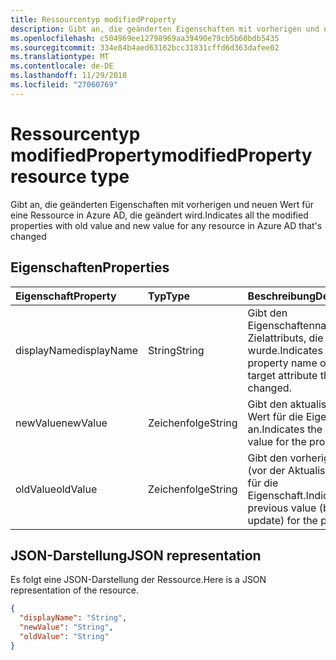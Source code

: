 ```yaml
---
title: Ressourcentyp modifiedProperty
description: Gibt an, die geänderten Eigenschaften mit vorherigen und neuen Wert für eine Ressource in Azure AD, die geändert wird.
ms.openlocfilehash: c504969ee12798969aa39490e79cb5b60bdb5435
ms.sourcegitcommit: 334e84b4aed63162bcc31831cffd6d363dafee02
ms.translationtype: MT
ms.contentlocale: de-DE
ms.lasthandoff: 11/29/2018
ms.locfileid: "27060769"
---
```

# <a name="modifiedproperty-resource-type"></a><span data-ttu-id="333c8-103">Ressourcentyp modifiedProperty</span><span class="sxs-lookup"><span data-stu-id="333c8-103">modifiedProperty resource type</span></span>
<span data-ttu-id="333c8-104">Gibt an, die geänderten Eigenschaften mit vorherigen und neuen Wert für eine Ressource in Azure AD, die geändert wird.</span><span class="sxs-lookup"><span data-stu-id="333c8-104">Indicates all the modified properties with old value and new value for any resource in Azure AD that's changed</span></span>



## <a name="properties"></a><span data-ttu-id="333c8-105">Eigenschaften</span><span class="sxs-lookup"><span data-stu-id="333c8-105">Properties</span></span>
| <span data-ttu-id="333c8-106">Eigenschaft</span><span class="sxs-lookup"><span data-stu-id="333c8-106">Property</span></span>     | <span data-ttu-id="333c8-107">Typ</span><span class="sxs-lookup"><span data-stu-id="333c8-107">Type</span></span>   |<span data-ttu-id="333c8-108">Beschreibung</span><span class="sxs-lookup"><span data-stu-id="333c8-108">Description</span></span>|
|:---------------|:--------|:----------|
|<span data-ttu-id="333c8-109">displayName</span><span class="sxs-lookup"><span data-stu-id="333c8-109">displayName</span></span>|<span data-ttu-id="333c8-110">String</span><span class="sxs-lookup"><span data-stu-id="333c8-110">String</span></span>|<span data-ttu-id="333c8-111">Gibt den Eigenschaftennamen des Zielattributs, die geändert wurde.</span><span class="sxs-lookup"><span data-stu-id="333c8-111">Indicates the property name of the target attribute that was changed.</span></span>|
|<span data-ttu-id="333c8-112">newValue</span><span class="sxs-lookup"><span data-stu-id="333c8-112">newValue</span></span>|<span data-ttu-id="333c8-113">Zeichenfolge</span><span class="sxs-lookup"><span data-stu-id="333c8-113">String</span></span>|<span data-ttu-id="333c8-114">Gibt den aktualisierten Wert für die Eigenschaft an.</span><span class="sxs-lookup"><span data-stu-id="333c8-114">Indicates the updated value for the propery.</span></span>|
|<span data-ttu-id="333c8-115">oldValue</span><span class="sxs-lookup"><span data-stu-id="333c8-115">oldValue</span></span>|<span data-ttu-id="333c8-116">Zeichenfolge</span><span class="sxs-lookup"><span data-stu-id="333c8-116">String</span></span>|<span data-ttu-id="333c8-117">Gibt den vorherigen Wert (vor der Aktualisierung) für die Eigenschaft.</span><span class="sxs-lookup"><span data-stu-id="333c8-117">Indicates the previous value (before the update) for the property.</span></span>|

## <a name="json-representation"></a><span data-ttu-id="333c8-118">JSON-Darstellung</span><span class="sxs-lookup"><span data-stu-id="333c8-118">JSON representation</span></span>

<span data-ttu-id="333c8-119">Es folgt eine JSON-Darstellung der Ressource.</span><span class="sxs-lookup"><span data-stu-id="333c8-119">Here is a JSON representation of the resource.</span></span>

<!-- {
  "blockType": "resource",
  "optionalProperties": [

  ],
  "@odata.type": "microsoft.graph.modifiedProperty"
}-->

```json
{
  "displayName": "String",
  "newValue": "String",
  "oldValue": "String"
}

```

<!-- uuid: 8fcb5dbc-d5aa-4681-8e31-b001d5168d79
2015-10-25 14:57:30 UTC -->
<!-- {
  "type": "#page.annotation",
  "description": "modifiedProperty resource",
  "keywords": "",
  "section": "documentation",
  "tocPath": ""
}-->
